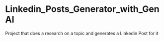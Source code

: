 # Linkedin_Posts_Generator_with_GenAI
Project that does a research on a topic and generates a Linkedin Post for it
